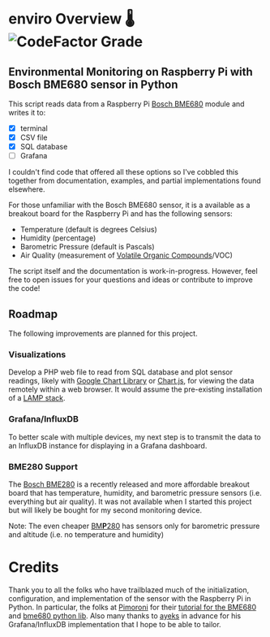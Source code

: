 # enviro Overview :thermometer: ![CodeFactor Grade](https://img.shields.io/codefactor/grade/github/supermjr/enviro)
## Environmental Monitoring on Raspberry Pi with Bosch BME680 sensor in Python
This script reads data from a Raspberry Pi [Bosch BME680](https://amzn.to/2DJoFqr) module and writes it to:

- [x] terminal
- [x] CSV file
- [x] SQL database
- [ ] Grafana

I couldn't find code that offered all these options so I've cobbled this together from documentation, examples, and partial implementations found elsewhere.

For those unfamiliar with the Bosch BME680 sensor, it is a available as a breakout board for the Raspberry Pi and has the following sensors:
* Temperature (default is degrees Celsius)
* Humidity (percentage)
* Barometric Pressure (default is Pascals)
* Air Quality (measurement of [Volatile Organic Compounds](https://www.epa.gov/indoor-air-quality-iaq/volatile-organic-compounds-impact-indoor-air-quality)/VOC)

The script itself and the documentation is work-in-progress. However, feel free to open issues for your questions and ideas or contribute to improve the code!

## Roadmap
The following improvements are planned for this project.

### Visualizations
Develop a PHP web file to read from SQL database and plot sensor readings, likely with [Google Chart Library](https://developers.google.com/chart) or [Chart.js](https://www.chartjs.org/), for viewing the data remotely within a web browser. It would assume the pre-existing installation of a [LAMP stack](https://lamp.sh/).

### Grafana/InfluxDB
To better scale with multiple devices, my next step is to transmit the data to an InfluxDB instance for displaying in a Grafana dashboard. 

### BME280 Support
The [Bosch BME280](https://amzn.to/2DL0Tud) is a recently released and more affordable breakout board that has temperature, humidity, and barometric pressure sensors (i.e. everything but air quality). It was not available when I started this project but will likely be bought for my second monitoring device. 

Note: The even cheaper [BM**P**280](https://amzn.to/3bFpIV2) has sensors only for barometric pressure and altitude (i.e. no temperature and humidity)

# Credits
Thank you to all the folks who have trailblazed much of the initialization, configuration, and implementation of the sensor with the Raspberry Pi in Python. In particular, the folks at [Pimoroni](https://github.com/pimoroni) for their [tutorial for the BME680](https://learn.pimoroni.com/tutorial/sandyj/getting-started-with-bme680-breakout) and [bme680 python lib](https://github.com/pimoroni/bme680). Also many thanks to [ayeks](https://github.com/ayeks) in advance for his Grafana/InfluxDB implementation that I hope to be able to tailor.
